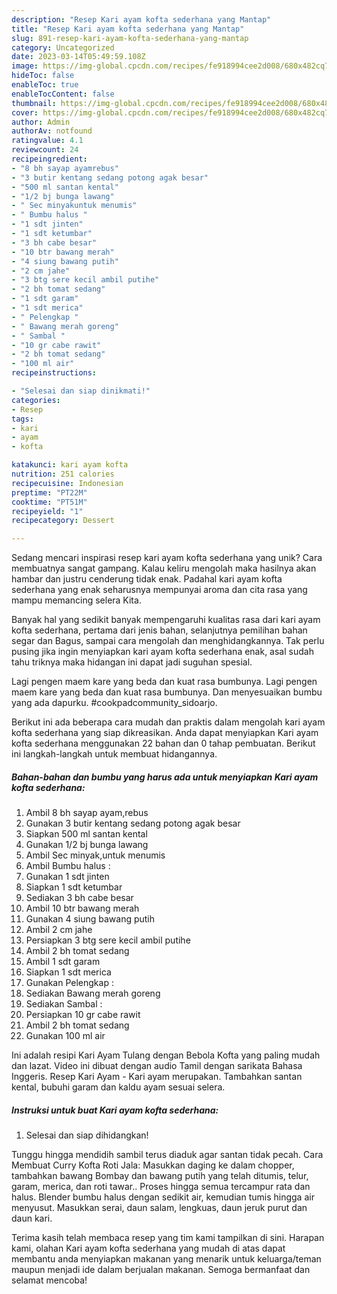 ```yaml
---
description: "Resep Kari ayam kofta sederhana yang Mantap"
title: "Resep Kari ayam kofta sederhana yang Mantap"
slug: 891-resep-kari-ayam-kofta-sederhana-yang-mantap
category: Uncategorized
date: 2023-03-14T05:49:59.108Z
image: https://img-global.cpcdn.com/recipes/fe918994cee2d008/680x482cq70/kari-ayam-kofta-sederhana-foto-resep-utama.jpg
hideToc: false
enableToc: true
enableTocContent: false
thumbnail: https://img-global.cpcdn.com/recipes/fe918994cee2d008/680x482cq70/kari-ayam-kofta-sederhana-foto-resep-utama.jpg
cover: https://img-global.cpcdn.com/recipes/fe918994cee2d008/680x482cq70/kari-ayam-kofta-sederhana-foto-resep-utama.jpg
author: Admin
authorAv: notfound
ratingvalue: 4.1
reviewcount: 24
recipeingredient:
- "8 bh sayap ayamrebus"
- "3 butir kentang sedang potong agak besar"
- "500 ml santan kental"
- "1/2 bj bunga lawang"
- " Sec minyakuntuk menumis"
- " Bumbu halus "
- "1 sdt jinten"
- "1 sdt ketumbar"
- "3 bh cabe besar"
- "10 btr bawang merah"
- "4 siung bawang putih"
- "2 cm jahe"
- "3 btg sere kecil ambil putihe"
- "2 bh tomat sedang"
- "1 sdt garam"
- "1 sdt merica"
- " Pelengkap "
- " Bawang merah goreng"
- " Sambal "
- "10 gr cabe rawit"
- "2 bh tomat sedang"
- "100 ml air"
recipeinstructions:

- "Selesai dan siap dinikmati!"
categories:
- Resep
tags:
- kari
- ayam
- kofta

katakunci: kari ayam kofta 
nutrition: 251 calories
recipecuisine: Indonesian
preptime: "PT22M"
cooktime: "PT51M"
recipeyield: "1"
recipecategory: Dessert

---
```





Sedang mencari inspirasi resep kari ayam kofta sederhana yang unik? Cara membuatnya sangat gampang. Kalau keliru mengolah maka hasilnya akan hambar dan justru cenderung tidak enak. Padahal kari ayam kofta sederhana yang enak seharusnya mempunyai aroma dan cita rasa yang mampu memancing selera Kita.





Banyak hal yang sedikit banyak mempengaruhi kualitas rasa dari kari ayam kofta sederhana, pertama dari jenis bahan, selanjutnya pemilihan bahan segar dan Bagus, sampai cara mengolah dan menghidangkannya. Tak perlu pusing jika ingin menyiapkan kari ayam kofta sederhana enak,      asal sudah tahu triknya maka hidangan ini dapat jadi suguhan spesial.














Lagi pengen maem kare yang beda dan kuat rasa bumbunya. Lagi pengen maem kare yang beda dan kuat rasa bumbunya. Dan menyesuaikan bumbu yang ada dapurku. #cookpadcommunity_sidoarjo.






Berikut ini ada beberapa cara mudah dan praktis dalam mengolah kari ayam kofta sederhana yang siap dikreasikan. Anda dapat menyiapkan Kari ayam kofta sederhana menggunakan 22 bahan dan 0 tahap pembuatan. Berikut ini langkah-langkah untuk membuat hidangannya.

<!--inarticleads1-->

##### Bahan-bahan dan bumbu yang harus ada untuk menyiapkan Kari ayam kofta sederhana:

1. Ambil 8 bh sayap ayam,rebus
1. Gunakan 3 butir kentang sedang potong agak besar
1. Siapkan 500 ml santan kental
1. Gunakan 1/2 bj bunga lawang
1. Ambil  Sec minyak,untuk menumis
1. Ambil  Bumbu halus :
1. Gunakan 1 sdt jinten
1. Siapkan 1 sdt ketumbar
1. Sediakan 3 bh cabe besar
1. Ambil 10 btr bawang merah
1. Gunakan 4 siung bawang putih
1. Ambil 2 cm jahe
1. Persiapkan 3 btg sere kecil ambil putihe
1. Ambil 2 bh tomat sedang
1. Ambil 1 sdt garam
1. Siapkan 1 sdt merica
1. Gunakan  Pelengkap :
1. Sediakan  Bawang merah goreng
1. Sediakan  Sambal :
1. Persiapkan 10 gr cabe rawit
1. Ambil 2 bh tomat sedang
1. Gunakan 100 ml air


Ini adalah resipi Kari Ayam Tulang dengan Bebola Kofta yang paling mudah dan lazat. Video ini dibuat dengan audio Tamil dengan sarikata Bahasa Inggeris. Resep Kari Ayam - Kari ayam merupakan. Tambahkan santan kental, bubuhi garam dan kaldu ayam sesuai selera. 

<!--inarticleads2-->

##### Instruksi untuk buat Kari ayam kofta sederhana:


1. Selesai dan siap dihidangkan!

Tunggu hingga mendidih sambil terus diaduk agar santan tidak pecah. Cara Membuat Curry Kofta Roti Jala: Masukkan daging ke dalam chopper, tambahkan bawang Bombay dan bawang putih yang telah ditumis, telur, garam, merica, dan roti tawar.. Proses hingga semua tercampur rata dan halus. Blender bumbu halus dengan sedikit air, kemudian tumis hingga air menyusut. Masukkan serai, daun salam, lengkuas, daun jeruk purut dan daun kari. 

Terima kasih telah membaca resep yang tim kami tampilkan di sini. Harapan kami, olahan Kari ayam kofta sederhana yang mudah di atas dapat membantu anda menyiapkan makanan yang menarik untuk keluarga/teman maupun menjadi ide dalam berjualan makanan. Semoga bermanfaat dan selamat mencoba!
